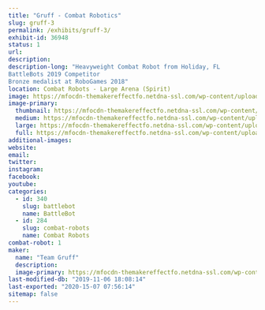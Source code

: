 ```yaml
---
title: "Gruff - Combat Robotics"
slug: gruff-3
permalink: /exhibits/gruff-3/
exhibit-id: 36948
status: 1
url: 
description:
description-long: "Heavyweight Combat Robot from Holiday, FL
BattleBots 2019 Competitor
Bronze medalist at RoboGames 2018"
location: Combat Robots - Large Arena (Spirit)
image: https://mfocdn-themakereffectfo.netdna-ssl.com/wp-content/uploads/2019/08/Gruff-Bot-S2019-1024x683.jpg
image-primary:
  thumbnail: https://mfocdn-themakereffectfo.netdna-ssl.com/wp-content/uploads/2019/08/Gruff-Bot-S2019-150x150.jpg
  medium: https://mfocdn-themakereffectfo.netdna-ssl.com/wp-content/uploads/2019/08/Gruff-Bot-S2019-300x200.jpg
  large: https://mfocdn-themakereffectfo.netdna-ssl.com/wp-content/uploads/2019/08/Gruff-Bot-S2019-1024x683.jpg
  full: https://mfocdn-themakereffectfo.netdna-ssl.com/wp-content/uploads/2019/08/Gruff-Bot-S2019.jpg
additional-images:
website: 
email: 
twitter: 
instagram: 
facebook: 
youtube: 
categories:
  - id: 340
    slug: battlebot
    name: BattleBot
  - id: 284
    slug: combat-robots
    name: Combat Robots
combat-robot: 1
maker:
  name: "Team Gruff"
  description:
  image-primary: https://mfocdn-themakereffectfo.netdna-ssl.com/wp-content/uploads/2019/08/Gruff-Team-S2019-300x200.jpg
last-modified-db: "2019-11-06 18:08:14"
last-exported: "2020-15-07 07:56:14"
sitemap: false
---
```


